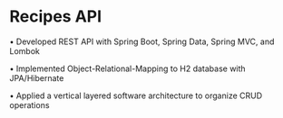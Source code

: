 # Recipes API
 
• Developed REST API with Spring Boot, Spring Data, Spring MVC, and Lombok

• Implemented Object-Relational-Mapping to H2 database with JPA/Hibernate

• Applied a vertical layered software architecture to organize CRUD operations
